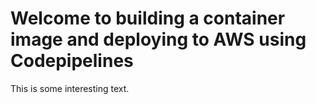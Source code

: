 # Welcome to building a container image and deploying to AWS using Codepipelines

This is some interesting text.